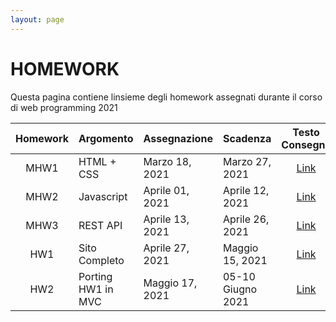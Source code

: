 ```yaml
---
layout: page
---
```


# HOMEWORK
Questa pagina contiene linsieme degli homework assegnati durante il corso di web programming 2021 

| Homework | Argomento          | Assegnazione    | Scadenza          | Testo Consegna  | Template | Form Consegna |
| :-------:| ------------------ | --------------- | -------           | :--------:      | :------: | :-------------: |
| MHW1     | HTML + CSS         | Marzo 18, 2021  | Marzo 27, 2021    | [Link](mhw1-2021.md)        | [Link](https://drive.google.com/file/d/1Vrcqvuvqtm7l0Ss8zXwOVtiy8S404sbp/view?usp=sharing) |[Link](https://docs.google.com/forms/d/e/1FAIpQLScicLX_sbXngoLpPA5RG4vMVFlKUHRADSV0pXNw5i3nmalACw/viewform?fbzx=5883187558679251187)  |
| MHW2     | Javascript         | Aprile 01, 2021  | Aprile 12, 2021  | [Link](mhw2-2021.md)        | [Link][404] | [Link](https://docs.google.com/forms/d/e/1FAIpQLSe2cC30vxhuGvXzifO5iqGoOP17KpyRk5ZBThvUtUse5wkl3g/viewform?vc=0&c=0&w=1&flr=0) |
| MHW3     | REST API           | Aprile 13, 2021 | Aprile 26, 2021   | [Link](mhw3-2021.md)        | [Link][404] | [Link][404] |
| HW1      | Sito Completo      | Aprile 27, 2021 | Maggio 15, 2021   | [Link][404]        | [Link][404] | [Link][404] |
| HW2      | Porting HW1 in MVC | Maggio 17, 2021 | 05-10 Giugno 2021    | [Link][404]        | [Link][404] | [Link][404] |

[404]: /web-programming-course/fallback

